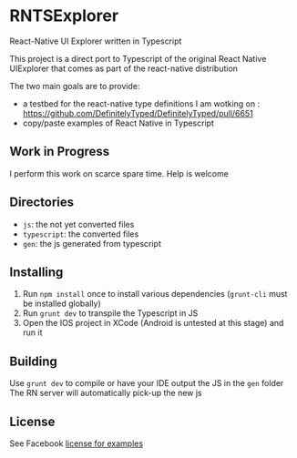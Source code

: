 RNTSExplorer
============

React-Native UI Explorer written in Typescript

This project is a direct port to Typescript of the original React Native UIExplorer that comes as part of the react-native distribution

The two main goals are to provide:

 - a testbed for the react-native type definitions I am wotking on : https://github.com/DefinitelyTyped/DefinitelyTyped/pull/6651
 - copy/paste examples of React Native in Typescript


Work in Progress
----------------

 I perform this work on scarce spare time.
 Help is welcome
 
 
Directories
-----------
 
  - `js`: the not yet converted files
  - `typescript`: the converted files
  - `gen`: the js generated from typescript
 

Installing
----------

 1. Run `npm install` once to install various dependencies (`grunt-cli` must be installed globally)
 2. Run `grunt dev` to transpile the Typescript in JS
 3. Open the IOS project in XCode (Android is untested at this stage) and run it

 
Building
--------
 
 Use `grunt dev` to compile or have your IDE output the JS in the `gen` folder
 The RN server will automatically pick-up the new js
 
 
License
-------
 
 See Facebook [license for examples](https://github.com/facebook/react-native/blob/master/LICENSE-examples) 